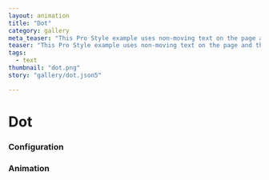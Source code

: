 ```yaml
---
layout: animation
title: "Dot"
category: gallery
meta_teaser: "This Pro Style example uses non-moving text on the page and the same text on a cropped layer. The text on the layer is moved in the opposite direction as the layer, so it appears not to move relative to the other text. This provides an illusion of a see-through dot."
teaser: "This Pro Style example uses non-moving text on the page and the same text on a cropped layer. The text on the layer is moved in the opposite direction as the layer, so it appears not to move relative to the other text. This provides an illusion of a see-through dot."
tags: 
  - text
thumbnail: "dot.png"
story: "gallery/dot.json5"

---
```

# Dot


### Configuration


### Animation

